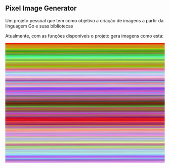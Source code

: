 ## Pixel Image Generator

Um projeto pessoal que tem como objetivo a criação de imagens a partir da linguagem Go e suas bibliotecas

Atualmente, com as funções disponíveis o projeto gera imagens como esta:

![165.png](https://github.com/ThomasMGuarnieri/pixelImageGenerator/blob/main/stripedImages/165.png?raw=true)
